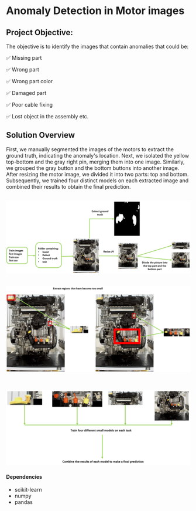 # Anomaly Detection in Motor images

## Project Objective:
The objective is to identify the images that contain anomalies that could be:

✅  Missing part

✅  Wrong part

✅  Wrong part color

✅  Damaged part

✅  Poor cable fixing

✅  Lost object in the assembly
etc.

## Solution Overview

First, we manually segmented the images of the motors to extract the ground truth, indicating the anomaly's location. Next, we isolated the yellow top-bottom and the gray right pin, merging them into one image. Similarly, we grouped the gray button and the bottom buttons into another image. After resizing the motor image, we divided it into two parts: top and bottom. Subsequently, we trained four distinct models on each extracted image and combined their results to obtain the final prediction.

&nbsp;
&nbsp;
&nbsp;
&nbsp;
![image](https://github.com/ChibaneLilaAI/Motores/blob/main/image1.jpg)

&nbsp;
&nbsp;
![image](https://github.com/ChibaneLilaAI/Motores/blob/main/image2.jpg)

&nbsp;
&nbsp;
&nbsp;
&nbsp;

![image](https://github.com/ChibaneLilaAI/Motores/blob/main/image3.jpg)

#### Dependencies
- scikit-learn
- numpy
- pandas
  
